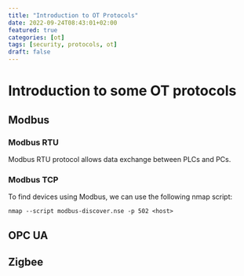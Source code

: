 ```yaml
---
title: "Introduction to OT Protocols"
date: 2022-09-24T08:43:01+02:00
featured: true
categories: [ot]
tags: [security, protocols, ot]
draft: false
---
```


# Introduction to some OT protocols

## Modbus
### Modbus RTU
Modbus RTU protocol allows data exchange between PLCs and PCs.


### Modbus TCP

To find devices using Modbus, we can use the following nmap script:

`nmap --script modbus-discover.nse -p 502 <host>`

## OPC UA

## Zigbee
